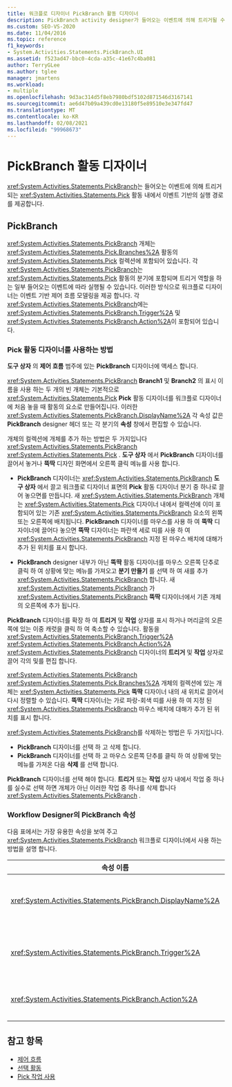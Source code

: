 ```yaml
---
title: 워크플로 디자이너 PickBranch 활동 디자이너
description: PickBranch activity designer가 들어오는 이벤트에 의해 트리거될 수 있는 Pick 활동 내에서 실행의 이벤트 기반 경로를 제공 하는 방법에 대해 알아봅니다.
ms.custom: SEO-VS-2020
ms.date: 11/04/2016
ms.topic: reference
f1_keywords:
- System.Activities.Statements.PickBranch.UI
ms.assetid: f523ad47-bbc0-4cda-a35c-41e67c4ba081
author: TerryGLee
ms.author: tglee
manager: jmartens
ms.workload:
- multiple
ms.openlocfilehash: 9d3ac314d5f8eb7980bdf5102d871546d3167141
ms.sourcegitcommit: ae6d47b09a439cd0e13180f5e89510e3e347fd47
ms.translationtype: MT
ms.contentlocale: ko-KR
ms.lasthandoff: 02/08/2021
ms.locfileid: "99968673"
---
```

# <a name="pickbranch-activity-designer"></a>PickBranch 활동 디자이너

<xref:System.Activities.Statements.PickBranch>는 들어오는 이벤트에 의해 트리거되는 <xref:System.Activities.Statements.Pick> 활동 내에서 이벤트 기반의 실행 경로를 제공합니다.

## <a name="pickbranch"></a>PickBranch

<xref:System.Activities.Statements.PickBranch> 개체는 <xref:System.Activities.Statements.Pick.Branches%2A> 활동의 <xref:System.Activities.Statements.Pick> 컬렉션에 포함되어 있습니다. 각 <xref:System.Activities.Statements.PickBranch>는 <xref:System.Activities.Statements.Pick> 활동의 분기에 포함되며 트리거 역할을 하는 일부 들어오는 이벤트에 따라 실행될 수 있습니다. 이러한 방식으로 워크플로 디자이너는 이벤트 기반 제어 흐름 모델링을 제공 합니다. 각 <xref:System.Activities.Statements.PickBranch>에는 <xref:System.Activities.Statements.PickBranch.Trigger%2A> 및 <xref:System.Activities.Statements.PickBranch.Action%2A>이 포함되어 있습니다.

### <a name="how-to-use-the-pick-activity-designer"></a>Pick 활동 디자이너를 사용하는 방법

**도구 상자** 의 **제어 흐름** 범주에 있는 **PickBranch** 디자이너에 액세스 합니다.

<xref:System.Activities.Statements.PickBranch> **Branch1** 및 **Branch2** 의 표시 이름을 사용 하는 두 개의 빈 개체는 기본적으로 <xref:System.Activities.Statements.Pick> **Pick** 활동 디자이너를 워크플로 디자이너에 처음 놓을 때 활동의 요소로 만들어집니다. 이러한 <xref:System.Activities.Statements.PickBranch.DisplayName%2A> 각 속성 값은 **PickBranch** designer 헤더 또는 각 분기의 **속성** 창에서 편집할 수 있습니다.

개체의 컬렉션에 개체를 추가 하는 방법은 두 가지입니다 <xref:System.Activities.Statements.PickBranch> <xref:System.Activities.Statements.Pick> . **도구 상자** 에서 **PickBranch** 디자이너를 끌어서 놓거나 **뚝딱** 디자인 화면에서 오른쪽 클릭 메뉴를 사용 합니다.

- **PickBranch** 디자이너는 <xref:System.Activities.Statements.PickBranch> **도구 상자** 에서 끌고 워크플로 디자이너 표면의 **Pick** 활동 디자이너 분기 중 하나로 끌어 놓으면를 만듭니다. 새 <xref:System.Activities.Statements.PickBranch> 개체는 <xref:System.Activities.Statements.Pick> 디자이너 내에서 컬렉션에 이미 포함되어 있는 기존 <xref:System.Activities.Statements.PickBranch> 요소의 왼쪽 또는 오른쪽에 배치됩니다. **PickBranch** 디자이너를 마우스를 사용 하 여 **뚝딱** 디자이너에 끌어다 놓으면 **뚝딱** 디자이너는 파란색 세로 띠를 사용 하 여 <xref:System.Activities.Statements.PickBranch> 지정 된 마우스 배치에 대해가 추가 된 위치를 표시 합니다.

- **PickBranch** designer 내부가 아닌 **뚝딱** 활동 디자이너를 마우스 오른쪽 단추로 클릭 하 여 상황에 맞는 메뉴를 가져오고 **분기 만들기** 를 선택 하 여 새를 추가 <xref:System.Activities.Statements.PickBranch> 합니다. 새 <xref:System.Activities.Statements.PickBranch> 가 <xref:System.Activities.Statements.PickBranch> **뚝딱** 디자이너에서 기존 개체의 오른쪽에 추가 됩니다.

**PickBranch** 디자이너를 확장 하 여 **트리거** 및 **작업** 상자를 표시 하거나 머리글의 오른쪽에 있는 이중 캐럿을 클릭 하 여 축소할 수 있습니다. 활동을 <xref:System.Activities.Statements.PickBranch.Trigger%2A> <xref:System.Activities.Statements.PickBranch.Action%2A> <xref:System.Activities.Statements.PickBranch> 디자이너의 **트리거** 및 **작업** 상자로 끌어 각의 및를 편집 합니다.

<xref:System.Activities.Statements.PickBranch> <xref:System.Activities.Statements.Pick.Branches%2A> 개체의 컬렉션에 있는 개체는 <xref:System.Activities.Statements.Pick> **뚝딱** 디자이너 내의 새 위치로 끌어서 다시 정렬할 수 있습니다. **뚝딱** 디자이너는 가로 파랑-회색 띠를 사용 하 여 지정 된 <xref:System.Activities.Statements.PickBranch> 마우스 배치에 대해가 추가 된 위치를 표시 합니다.

<xref:System.Activities.Statements.PickBranch>를 삭제하는 방법은 두 가지입니다.

- **PickBranch** 디자이너를 선택 하 고 삭제 합니다.
- **PickBranch** 디자이너를 선택 하 고 마우스 오른쪽 단추를 클릭 하 여 상황에 맞는 메뉴를 가져온 다음 **삭제** 를 선택 합니다.

**PickBranch** 디자이너를 선택 해야 합니다. **트리거** 또는 **작업** 상자 내에서 작업 중 하나를 실수로 선택 하면 개체가 아닌 이러한 작업 중 하나를 삭제 합니다 <xref:System.Activities.Statements.PickBranch> .

### <a name="pickbranch-properties-in-the-workflow-designer"></a>Workflow Designer의 PickBranch 속성

다음 표에서는 가장 유용한 속성을 보여 주고 <xref:System.Activities.Statements.PickBranch> 워크플로 디자이너에서 사용 하는 방법을 설명 합니다.

|속성 이름|필수|사용량|
|-|--------------|-|
|<xref:System.Activities.Statements.PickBranch.DisplayName%2A>|False|**PickBranch** 디자이너의 헤더에 표시 되는 이름입니다. 기본값은 분기입니다.<br /><br /> <xref:System.Activities.Activity.DisplayName%2A>은 꼭 필요하지 않더라도 사용하는 것이 좋습니다.|
|<xref:System.Activities.Statements.PickBranch.Trigger%2A>|True|각 <xref:System.Activities.Statements.PickBranch>에는 <xref:System.Activities.Statements.PickBranch.Trigger%2A>을 호출할 수 있는 <xref:System.Activities.Statements.PickBranch.Action%2A> 활동이 포함되어 있습니다.|
|<xref:System.Activities.Statements.PickBranch.Action%2A>|False|각 <xref:System.Activities.Statements.PickBranch>에는 트리거될 경우 실행되는 <xref:System.Activities.Statements.PickBranch.Action%2A>이 포함되어 있습니다.|

## <a name="see-also"></a>참고 항목

- [제어 흐름](../workflow-designer/control-flow-activity-designers.md)
- [선택 활동](/dotnet/framework/windows-workflow-foundation/pick-activity)
- [Pick 작업 사용](/dotnet/framework/windows-workflow-foundation/samples/using-the-pick-activity)